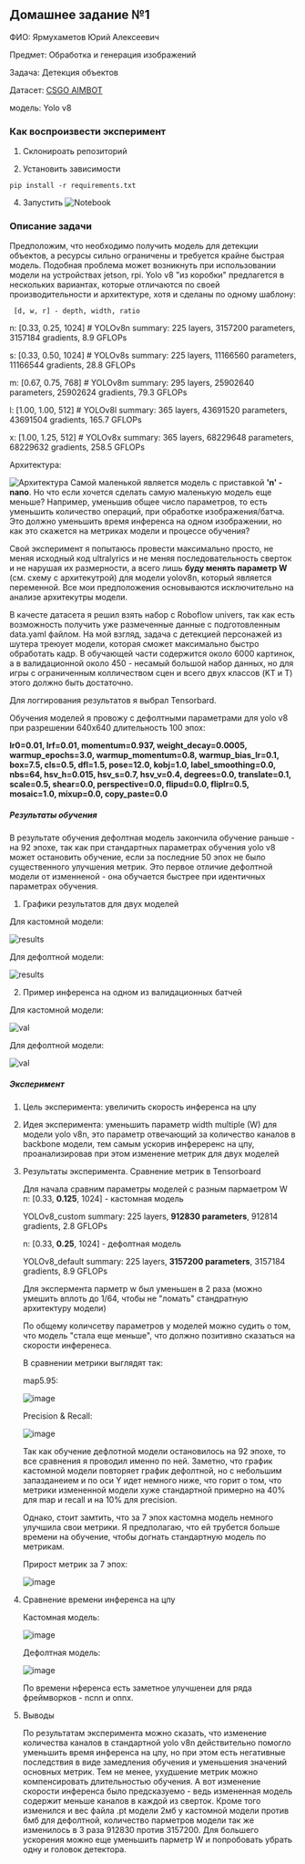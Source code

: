 ## Домашнее задание №1
ФИО: Ярмухаметов Юрий Алексеевич

Предмет: Обработка и генерация изображений

Задача: Детекция объектов

Датасет: [CSGO AIMBOT](https://universe.roboflow.com/new-workspace-rp0z0/csgo-train-yolo-v5)

модель: Yolo v8
### Как воспроизвести эксперимент 
1. Склонироать репозиторий

2. Установить зависимости
```
pip install -r requirements.txt
```
4. Запустить ![Notebook](yolov8_experiments.ipynb)

### Описание задачи

Предположим, что необходимо получить модель для детекции объектов, а ресурсы сильно ограничены  и требуется крайне быстрая модель. Подобная проблема может возникнуть при использовании модели на устройствах jetson, rpi. Yolo v8 "из коробки" предлагется в нескольких вариантах, которые отличаются по своей производительности и архитектуре, хотя и сделаны по одному шаблону:

     [d, w, r] - depth, width, ratio 

  n: [0.33, 0.25, 1024]  # YOLOv8n summary: 225 layers,  3157200 parameters,  3157184 gradients,   8.9 GFLOPs
  
  s: [0.33, 0.50, 1024]  # YOLOv8s summary: 225 layers, 11166560 parameters, 11166544 gradients,  28.8 GFLOPs
  
  m: [0.67, 0.75, 768]   # YOLOv8m summary: 295 layers, 25902640 parameters, 25902624 gradients,  79.3 GFLOPs
  
  l: [1.00, 1.00, 512]   # YOLOv8l summary: 365 layers, 43691520 parameters, 43691504 gradients, 165.7 GFLOPs
  
  x: [1.00, 1.25, 512]   # YOLOv8x summary: 365 layers, 68229648 parameters, 68229632 gradients, 258.5 GFLOPs

  

Архитектура:

![Архитектура](images/yolov8_arch.png)
Самой маленькой является модель с приставкой **'n' - nano**. Но что если хочется сделать самую маленькую модель еще меньше? Например, уменьшив общее число параметров, то есть уменьшить количество операций, при обработке изображения/батча. Это должно уменьшить время инференса на одном изображении, но как это скажется на метриках модели и процессе обучения? 

Свой эксперимент я попытаюсь провести максимально просто, не меняя исходный код ultralyrics и не меняя последовательность сверток и не нарушая их размерности, а всего лишь **буду менять параметр W** (см. схему с архитекутрой) для модели yolov8n, который является переменной. Все мои предположения основываются исключительно на анализе архитекутры модели.

В качесте датасета я решил взять набор c Roboflow univers, так как есть возможность получить уже размеченные данные с подготовленным data.yaml файлом. На мой взгляд, задача с детекцией персонажей из шутера треюует модели, которая сможет максимально быстро обработать кадр. В обучающей части содержится около 6000 картинок, а в валидационной около 450 - несамый большой набор данных, но для игры с ограниченным колличеством сцен и всего двух классов (KT и T) этого должно быть достаточно.

Для логгирования результатов я выбрал Tensorbard.

Обучения моделей я провожу с дефолтными параметрами для yolo v8 при разрешении 640х640 длительность 100 эпох:

**lr0=0.01, lrf=0.01, momentum=0.937, weight_decay=0.0005, warmup_epochs=3.0, warmup_momentum=0.8, warmup_bias_lr=0.1, box=7.5, cls=0.5, dfl=1.5, pose=12.0, kobj=1.0, label_smoothing=0.0, nbs=64, hsv_h=0.015, hsv_s=0.7, hsv_v=0.4, degrees=0.0, translate=0.1, scale=0.5, shear=0.0, perspective=0.0, flipud=0.0, fliplr=0.5, mosaic=1.0, mixup=0.0, copy_paste=0.0**


##### Результаты обучения
В результате обучения дефолтная модель закончила обучение раньше - на 92 эпохе, так как при стандартных параметрах обучения yolo v8 может остановить обучение, если за последние 50 эпох не было существенного улучшения метрик. Это первое отличие дефолтной модели от изменненой - она обучается быстрее при идентичных параметрах обучения.

1. Графики результатов для двух моделей

Для кастомной модели:

![results](runs/detect/yolov8n_custom_params/results.png)

Для дефолтной модели:

![results](runs/detect/yolov8n_default_params/results.png)

2. Пример инференса на одном из валидационных батчей

Для кастомной модели:

![val](runs/detect/yolov8n_custom_params/val_batch0_pred.jpg)

Для дефолтной модели:

![val](runs/detect/yolov8n_default_params/val_batch0_pred.jpg)

##### Эксперимент
1. Цель эксперимента: увеличить скорость инференса на цпу

2. Идея эксперимента: уменьшить параметр width multiple (W) для модели yolo v8n, это параметр отвечающий за количество каналов в backbone модели, тем самым ускорив инфереренс на цпу, проанализировав при этом изменение метрик для двух моделей

3. Результаты эксперимента. Сравнение метрик в Tensorboard

     Для начала сравним параметры моделей с разным пармаетром W
     n: [0.33, **0.125**, 1024] - кастомная модель
     
     YOLOv8_custom summary: 225 layers, **912830 parameters**, 912814 gradients, 2.8 GFLOPs
     
     n: [0.33, **0.25**, 1024] - дефолтная модель
     
     YOLOv8_default summary: 225 layers, **3157200 parameters**, 3157184 gradients, 8.9 GFLOPs
     
     Для экспермента парметр w был уменьшен в 2 раза (можно умешить вплоть до 1/64, чтобы не "ломать" стандратную архитектуру модели)
     
     По общему количсетву параметров у моделей можно судить о том, что модель "стала еще меньше", что должно позитивно сказаться на скорости инференеса.
     
     В сравнении метрики выглядят так:
     
     map5.95:
     
     ![image](https://github.com/arrogantcont/processing_and_generating_images_course/assets/59160824/5dc48060-996c-4888-887a-9cebb0a2e8f8)
     
     Precision & Recall: 
     
     ![image](https://github.com/arrogantcont/processing_and_generating_images_course/assets/59160824/86af0226-337d-4ce8-a24a-63fead625bfd)
     
     Так как обучение дефлотной модели остановилось на 92 эпохе, то все сравнения я проводил именно по ней. Заметно, что график кастомной модели повторяет график дефолтной, но с небольшим запазданеием и по оси Y идет немного ниже, что горит о том, что метрики измененной модели хуже стандартной примерно на 40% для map и recall и на 10% для precision. 
     
     Однако, стоит замтить, что за 7 эпох кастомна модель немного улучшила свои метрики. Я предполагаю, что ей трубется больше времени на обучение, чтобы догнать стандартную модель по метрикам. 
     
     Прирост метрик за 7 эпох:
     
     ![image](https://github.com/arrogantcont/processing_and_generating_images_course/assets/59160824/e290608f-ef37-46c9-bf13-bdb9859cba94)

4. Сравнение времени инференса на цпу

     Кастомная модель:
   
     ![image](images/custom_params_benchmark.png)

     Дефолтная модель:
   
     ![image](images/default_params_benchmark.png)

   По времени нференса есть заметное улучшенеи для ряда фреймворков - ncnn и onnx.

5. Выводы

     По результатам эксперимента можно сказать, что изменение количества каналов в стандартной yolo v8n действительно помогло уменьшить время инференса на цпу, но при этом есть негативные последствия в виде замедления обучения и уменьшения значений основных метрик. Тем не менее, ухудшение метрик можно компенсировать длительностью обучения. А вот изменение скорости инференса было предсказуемо - ведь измененная модель содержит меньше каналов в каждой из сверток. Кроме того изменился и вес файла .pt модели 2мб у кастомной модели против 6мб для дефолтной, количество парметров модели так же изменилось в 3 раза 912830 против 3157200.
   Для большего ускорения можно еще уменьшить парметр W и попробовать убрать одну и головок детектора.

   
   





